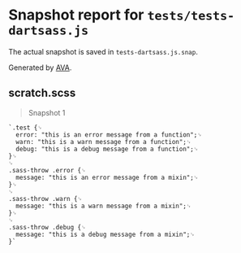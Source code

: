 # Snapshot report for `tests/tests-dartsass.js`

The actual snapshot is saved in `tests-dartsass.js.snap`.

Generated by [AVA](https://ava.li).

## scratch.scss

> Snapshot 1

    `.test {␊
      error: "this is an error message from a function";␊
      warn: "this is a warn message from a function";␊
      debug: "this is a debug message from a function";␊
    }␊
    ␊
    .sass-throw .error {␊
      message: "this is an error message from a mixin";␊
    }␊
    ␊
    .sass-throw .warn {␊
      message: "this is a warn message from a mixin";␊
    }␊
    ␊
    .sass-throw .debug {␊
      message: "this is a debug message from a mixin";␊
    }`
